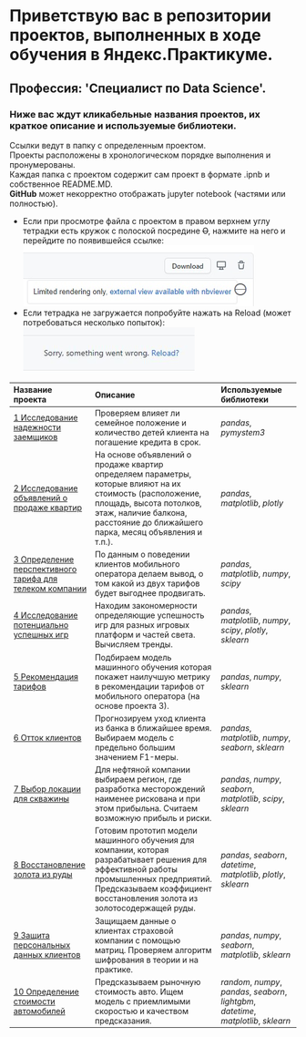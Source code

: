 # Приветствую вас в репозитории проектов, выполненных в ходе обучения в Яндекс.Практикуме.
## Профессия: 'Специалист по Data Science'.

### Ниже вас ждут кликабельные названия проектов, их краткое описание и используемые библиотеки.

Ссылки ведут в папку с определенным проектом.  
Проекты расположены в хронологическом порядке выполнения и пронумерованы.  
Каждая папка с проектом содержит сам проект в формате .ipnb и собственное README.MD.  
**GitHub** может некорректно отображать jupyter notebook (частями или полностью).  
 - Если при просмотре файла с проектом в правом верхнем углу тетрадки есть кружок с полоской посредине ~~O~~, нажмите на него и перейдите по появившейся ссылке:  
![alt](nbviewer.jpg 'nbviewer')  
 - Если тетрадка не загружается попробуйте нажать на Reload (может потребоваться несколько попыток):  
![alt](Reload.JPG 'Reload')  

| Название проекта | Описание | Используемые библиотеки | 
| :---------------------- | :---------------------- | :---------------------- |
| [1 Исследование надежности заемщиков](1_Исследование_надежности_заемщиков) | Проверяем влияет ли семейное положение и количество детей клиента на погашение кредита в срок.| *pandas*, *pymystem3* |
| [2 Исследование объявлений о продаже квартир](2_Исследование_объявлений_о_продаже_квартир) | На основе объявлений о продаже квартир определяем параметры, которые влияют на их стоимость (расположение, площадь, высота потолков, этаж, наличие балкона, расстояние до ближайшего парка, месяц объявления и т.п.). | *pandas*, *matplotlib*, *plotly* |
| [3 Определение перспективного тарифа для телеком компании](3_Определение_перспективного_тарифа_для_телеком_компании) | По данным о поведении клиентов мобильного оператора делаем вывод, о том какой из двух тарифов будет выгоднее продвигать. | *pandas*, *matplotlib*, *numpy*, *scipy* |
| [4 Исследование потенциально успешных игр](4_Исследование_потенциально_успешных_игр) | Находим закономерности определяющие успешность игр для разных игровых платформ и частей света. Вычисляем тренды. | *pandas*, *matplotlib*, *numpy*, *scipy*, *plotly*, *sklearn* |
| [5 Рекомендация тарифов](5_Рекомендация_тарифов) | Подбираем модель машинного обучения которая покажет наилучшую метрику в рекомендации тарифов от мобильного оператора (на основе проекта 3). | *pandas*, *numpy*, *sklearn*  |
| [6 Отток клиентов](6_Отток_клиентов) | Прогнозируем уход клиента из банка в ближайшее время. Выбираем модель с предельно большим значением F1-меры. |  *pandas*, *matplotlib*, *numpy*, *seaborn*, *sklearn* |
| [7 Выбор локации для скважины](7_Выбор_локации_для_скважины) | Для нефтяной компании выбираем регион, где разработка месторождений наименее рискована и при этом прибыльна. Считаем возможную прибыль и риски. | *pandas*, *numpy*, *seaborn*, *matplotlib*, *scipy*, *sklearn* |
| [8 Восстановление золота из руды](8_Восстановление_золота_из_руды) | Готовим прототип модели машинного обучения для компании, которая разрабатывает решения для эффективной работы промышленных предприятий. Предсказываем коэффициент восстановления золота из золотосодержащей руды. | *pandas*, *seaborn*, *datetime*, *matplotlib*, *plotly*, *sklearn* |
| [9 Защита персональных данных клиентов](9_Защита_персональных_данных_клиентов) | Защищаем данные о клиентах страховой компании с помощью матриц. Проверяем алгоритм шифрования в теории и на практике. | *pandas*, *numpy*, *seaborn*, *matplotlib*, *sklearn* |
| [10 Определение стоимости автомобилей](10_Определение_стоимости_автомобилей) | Предсказываем рыночную стоимость авто. Ищем модель с приемлимыми скоростью и качеством предсказания. | *random*, *numpy*, *pandas*, *seaborn*, *lightgbm*, *datetime*, *matplotlib*, *sklearn* |

